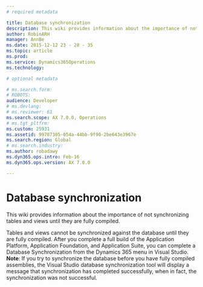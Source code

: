 ```yaml
---
# required metadata

title: Database synchronization
description: This wiki provides information about the importance of not synchronizing tables and views until they are fully compiled. 
author: RobinARH
manager: AnnBe
ms.date: 2015-12-12 23 - 28 - 35
ms.topic: article
ms.prod: 
ms.service: Dynamics365Operations
ms.technology: 

# optional metadata

# ms.search.form: 
# ROBOTS: 
audience: Developer
# ms.devlang: 
# ms.reviewer: 61
ms.search.scope: AX 7.0.0, Operations
# ms.tgt_pltfrm: 
ms.custom: 25931
ms.assetid: 99787305-054a-44bb-9f90-2be643e3967e
ms.search.region: Global
# ms.search.industry: 
ms.author: robadawy
ms.dyn365.ops.intro: Feb-16
ms.dyn365.ops.version: AX 7.0.0

---
```


# Database synchronization

This wiki provides information about the importance of not synchronizing tables and views until they are fully compiled. 

Tables and views cannot be synchronized against the database until they are fully compiled. After you complete a full build of the Application Platform, Application Foundation, and Application Suite, you can complete a Database Synchronization from the Dynamics 365 menu in Visual Studio. **Note**: If you try to synchronize the database before you have fully compiled assemblies, the Visual Studio database synchronization tool will display a message that synchronization has completed successfully, when in fact, the synchronization was not successful.

